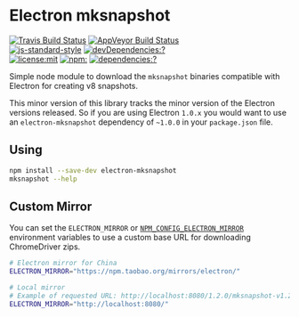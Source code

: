# Electron mksnapshot

[![Travis Build Status](https://travis-ci.org/electron/mksnapshot.svg?branch=master)](https://travis-ci.org/electron/mksnapshot)
[![AppVeyor Build Status](https://ci.appveyor.com/api/projects/status/o767qj8y9cxhpf36?svg=true)](https://ci.appveyor.com/project/Atom/mksnapshot)
<br>
[![js-standard-style](https://img.shields.io/badge/code%20style-standard-brightgreen.svg?style=flat)](http://standardjs.com/)
[![devDependencies:?](https://img.shields.io/david/electron/mksnapshot.svg)](https://david-dm.org/electron/mksnapshot)
<br>
[![license:mit](https://img.shields.io/badge/license-mit-blue.svg)](https://opensource.org/licenses/MIT)
[![npm:](https://img.shields.io/npm/v/electron-mksnapshot.svg)](https://www.npmjs.com/packages/electron-mksnapshot)
[![dependencies:?](https://img.shields.io/npm/dm/electron-mksnapshot.svg)](https://www.npmjs.com/packages/electron-mksnapshot)

Simple node module to download the `mksnapshot` binaries compatible with
Electron for creating v8 snapshots.

This minor version of this library tracks the minor version of the Electron
versions released. So if you are using Electron `1.0.x` you would want to use
an `electron-mksnapshot` dependency of `~1.0.0` in your `package.json` file.

## Using

```sh
npm install --save-dev electron-mksnapshot
mksnapshot --help
```

## Custom Mirror

You can set the `ELECTRON_MIRROR` or [`NPM_CONFIG_ELECTRON_MIRROR`](https://docs.npmjs.com/misc/config#environment-variables)
environment variables to use a custom base URL for downloading ChromeDriver zips.

```sh
# Electron mirror for China
ELECTRON_MIRROR="https://npm.taobao.org/mirrors/electron/"

# Local mirror
# Example of requested URL: http://localhost:8080/1.2.0/mksnapshot-v1.2.0-darwin-x64.zip
ELECTRON_MIRROR="http://localhost:8080/"
```
